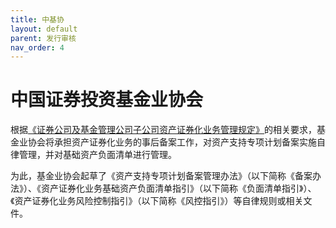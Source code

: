```yaml
---
title: 中基协
layout: default
parent: 发行审核
nav_order: 4
---
```


# 中国证券投资基金业协会

根据[《证券公司及基金管理公司子公司资产证券化业务管理规定》](/docs/政策法规/发行审核/证监会/ABS业务管理规定.html)的相关要求，基金业协会将承担资产证券化业务的事后备案工作，对资产支持专项计划备案实施自律管理，并对基础资产负面清单进行管理。

为此，基金业协会起草了《资产支持专项计划备案管理办法》（以下简称《备案办法》）、《资产证券化业务基础资产负面清单指引》（以下简称《负面清单指引》）、《资产证券化业务风险控制指引》（以下简称《风控指引》）等自律规则或相关文件。